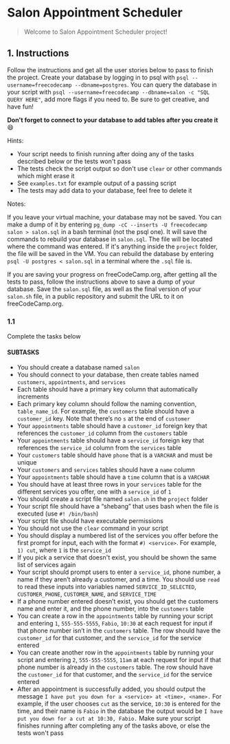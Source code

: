 # Salon Appointment Scheduler

> Welcome to Salon Appointment Scheduler project!

## 1. Instructions

Follow the instructions and get all the user stories below to pass to finish the project. Create your database by logging in to psql with `psql --username=freecodecamp --dbname=postgres`. You can query the database in your script with `psql --username=freecodecamp --dbname=salon -c "SQL QUERY HERE"`, add more flags if you need to. Be sure to get creative, and have fun!

**Don't forget to connect to your database to add tables after you create it** :smile:

Hints:

- Your script needs to finish running after doing any of the tasks described below or the tests won't pass
- The tests check the script output so don't use `clear` or other commands which might erase it
- See `examples.txt` for example output of a passing script
- The tests may add data to your database, feel free to delete it

Notes:

If you leave your virtual machine, your database may not be saved. You can make a dump of it by entering `pg_dump -cC --inserts -U freecodecamp salon > salon.sql` in a bash terminal (not the psql one). It will save the commands to rebuild your database in `salon.sql`. The file will be located where the command was entered. If it's anything inside the `project` folder, the file will be saved in the VM. You can rebuild the database by entering `psql -U postgres < salon.sql` in a terminal where the `.sql` file is.

If you are saving your progress on freeCodeCamp.org, after getting all the tests to pass, follow the instructions above to save a dump of your database. Save the `salon.sql` file, as well as the final version of your `salon.sh` file, in a public repository and submit the URL to it on freeCodeCamp.org.

### 1.1

Complete the tasks below

#### SUBTASKS

- You should create a database named `salon`
- You should connect to your database, then create tables named `customers`, `appointments`, and `services`
- Each table should have a primary key column that automatically increments
- Each primary key column should follow the naming convention, `table_name_id`. For example, the `customers` table should have a `customer_id` key. Note that there’s no `s` at the end of `customer`
- Your `appointments` table should have a `customer_id` foreign key that references the `customer_id` column from the `customers` table
- Your `appointments` table should have a `service_id` foreign key that references the `service_id` column from the `services` table
- Your `customers` table should have `phone` that is a `VARCHAR` and must be unique
- Your `customers` and `services` tables should have a `name` column
- Your `appointments` table should have a `time` column that is a `VARCHAR`
- You should have at least three rows in your `services` table for the different services you offer, one with a `service_id` of `1`
- You should create a script file named `salon.sh` in the `project` folder
- Your script file should have a “shebang” that uses bash when the file is executed (use `#! /bin/bash`)
- Your script file should have executable permissions
- You should not use the `clear` command in your script
- You should display a numbered list of the services you offer before the first prompt for input, each with the format `#) <service>`. For example, `1) cut`, where `1` is the `service_id`
- If you pick a service that doesn't exist, you should be shown the same list of services again
- Your script should prompt users to enter a `service_id`, phone number, a name if they aren’t already a customer, and a time. You should use `read` to read these inputs into variables named `SERVICE_ID_SELECTED`, `CUSTOMER_PHONE`, `CUSTOMER_NAME`, and `SERVICE_TIME`
- If a phone number entered doesn’t exist, you should get the customers name and enter it, and the phone number, into the `customers` table
- You can create a row in the `appointments` table by running your script and entering `1`, `555-555-5555`, `Fabio`, `10:30` at each request for input if that phone number isn’t in the `customers` table. The row should have the `customer_id` for that customer, and the `service_id` for the service entered
- You can create another row in the `appointments` table by running your script and entering `2`, `555-555-5555`, `11am` at each request for input if that phone number is already in the `customers` table. The row should have the `customer_id` for that customer, and the `service_id` for the service entered
- After an appointment is successfully added, you should output the message `I have put you down for a <service> at <time>, <name>.` For example, if the user chooses `cut` as the service, `10:30` is entered for the time, and their name is `Fabio` in the database the output would be `I have put you down for a cut at 10:30, Fabio.` Make sure your script finishes running after completing any of the tasks above, or else the tests won't pass
